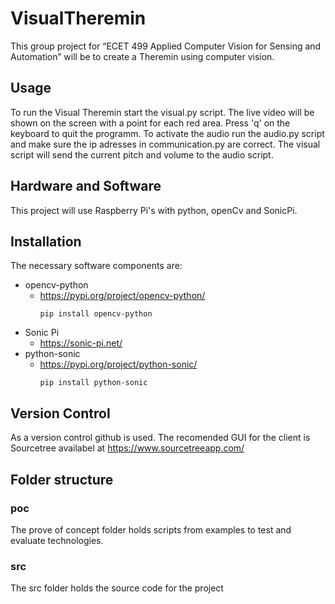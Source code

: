 # VisualTheremin
This group project for “ECET 499 Applied Computer Vision for Sensing and Automation” will be to create a Theremin using computer vision.

## Usage
To run the Visual Theremin start the visual.py script. The live video will be shown on the screen with a point for each red area. Press 'q' on the keyboard to quit the programm.
To activate the audio run the audio.py script and make sure the ip adresses in communication.py are correct. The visual script will send the current pitch and volume to the audio script.

## Hardware and Software
This project will use Raspberry Pi's with python, openCv and SonicPi.

## Installation
The necessary software components are:
* opencv-python
  * https://pypi.org/project/opencv-python/
    ```
    pip install opencv-python
    ```
* Sonic Pi
  * https://sonic-pi.net/
* python-sonic
  * https://pypi.org/project/python-sonic/
    ```
    pip install python-sonic
    ```

## Version Control
As a version control github is used. The recomended GUI for the client is Sourcetree availabel at https://www.sourcetreeapp.com/

## Folder structure
### poc
The prove of concept folder holds scripts from examples to test and evaluate technologies. 
### src
The src folder holds the source code for the project